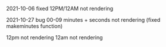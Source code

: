 2021-10-06 fixed 12PM/12AM not rendering

2021-10-27 bug 
00-09 minutes + seconds not rendering (fixed makeminutes function)

12pm not rendering
12am not rendering
